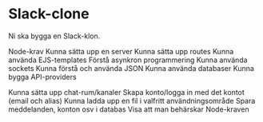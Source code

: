 # Slack-clone
Ni ska bygga en Slack-klon.

Node-krav
Kunna sätta upp en server
Kunna sätta upp routes
Kunna använda EJS-templates
Förstå asynkron programmering
Kunna använda sockets
Kunna förstå och använda JSON
Kunna använda databaser
Kunna bygga API-providers

Kunna sätta upp chat-rum/kanaler
Skapa konto/logga in med det kontot (email och alias)
Kunna ladda upp en fil i valfritt användningsområde
Spara meddelanden, konton osv i databas
Visa att man behärskar Node-kraven
